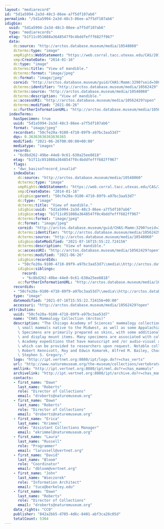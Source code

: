 ```yaml
---
layout: "mediarecord"
id: "5d1a5994-2a3d-48c3-86ee-a7f5df107ab6"
permalink: "/5d1a5994-2a3d-48c3-86ee-a7f5df107ab6"
idigbio:
  uuid: "5d1a5994-2a3d-48c3-86ee-a7f5df107ab6"
  type: "mediarecords"
  etag: "b1f11c051088a3648547f0c4bddfefff682ff967"
  data:
    dc:source: "http://arctos.database.museum/media/10548060"
    dcterms:type: "image"
    xmpRights:WebStatement: "https://web.corral.tacc.utexas.edu/CAS/20161217-02/jpg/chas_mamm_3290.7.jpg"
    xmp:CreateDate: "2014-01-16"
    dc:type: "image"
    dcterms:title: "View of mandible."
    dcterms:format: "image/jpeg"
    dc:format: "image/jpeg"
    coreid: "http://arctos.database.museum/guid/CHAS:Mamm:3290?seid=3088101"
    dcterms:identifier: "http://arctos.database.museum/media/10562429"
    dcterms:source: "http://arctos.database.museum/media/10548060"
    dcterms:description: "View of mandible."
    ac:accessURI: "http://arctos.database.museum/media/10562429?open"
    dcterms:modified: "2021-06-26"
    ac:furtherInformationURL: "http://arctos.database.museum/media/10562429"
  indexTerms:
    hasSpecimen: true
    uuid: "5d1a5994-2a3d-48c3-86ee-a7f5df107ab6"
    format: "image/jpeg"
    recordset: "50cfe20a-9100-4710-89f9-a97bc3aa53d7"
    dqs: 0.36363636363636365
    modified: "2021-06-26T00:00:00+00:00"
    mediatype: "images"
    records:
    - "6c8bd262-49be-44e8-9c61-630a25ee8818"
    etag: "b1f11c051088a3648547f0c4bddfefff682ff967"
    flags:
    - "dwc_basisofrecord_invalid"
    indexData:
      dc:source: "http://arctos.database.museum/media/10548060"
      dcterms:type: "image"
      xmpRights:WebStatement: "https://web.corral.tacc.utexas.edu/CAS/20161217-02/jpg/chas_mamm_3290.7.jpg"
      xmp:CreateDate: "2014-01-16"
      idigbio:parent: "50cfe20a-9100-4710-89f9-a97bc3aa53d7"
      dc:type: "image"
      dcterms:title: "View of mandible."
      idigbio:uuid: "5d1a5994-2a3d-48c3-86ee-a7f5df107ab6"
      idigbio:etag: "b1f11c051088a3648547f0c4bddfefff682ff967"
      dcterms:format: "image/jpeg"
      dc:format: "image/jpeg"
      coreid: "http://arctos.database.museum/guid/CHAS:Mamm:3290?seid=3088101"
      dcterms:identifier: "http://arctos.database.museum/media/10562429"
      dcterms:source: "http://arctos.database.museum/media/10548060"
      idigbio:dateModified: "2021-07-16T15:55:22.724156"
      dcterms:description: "View of mandible."
      ac:accessURI: "http://arctos.database.museum/media/10562429?open"
      dcterms:modified: "2021-06-26"
      idigbio:recordIds:
      - "50cfe20a-9100-4710-89f9-a97bc3aa53d7\\media\\http://arctos.database.museum/media/10562429"
      idigbio:siblings:
        record:
        - "6c8bd262-49be-44e8-9c61-630a25ee8818"
      ac:furtherInformationURL: "http://arctos.database.museum/media/10562429"
    recordids:
    - "50cfe20a-9100-4710-89f9-a97bc3aa53d7\\media\\http://arctos.database.museum/media/10562429"
    type: "image"
    datemodified: "2021-07-16T15:55:22.724156+00:00"
    accessuri: "http://arctos.database.museum/media/10562429?open"
  attribution:
    uuid: "50cfe20a-9100-4710-89f9-a97bc3aa53d7"
    name: "CHAS Mammalogy Collection (Arctos)"
    description: "The Chicago Academy of Sciences’ mammalogy collection contains mostly\
      \ small mammals native to the Midwest, as well as some Appalachian species.\
      \ Specimens are primarily prepared as skins, with some additional osteological\
      \ and display mount items. Many specimens are associated with collectors or\
      \ Academy expeditions that have manuscript and /or audio-visual archival material,\
      \ which can be provided to researchers upon request. Notable collectors include\
      \ Robert Kennicott, Roy and Edwin Komarek, Alfred M. Bailey, Charles D. Brower,\
      \ Stephen S. Gregory."
    logo: "http://ipt.vertnet.org:8080/ipt/logo.do?r=chas_verts"
    url: "http://www.naturemuseum.org/the-museum/collections/vertebrates"
    emllink: "http://ipt.vertnet.org:8080/ipt/eml.do?r=chas_mammals"
    archivelink: "http://ipt.vertnet.org:8080/ipt/archive.do?r=chas_mammals"
    contacts:
    - first_name: "Dawn"
      last_name: "Roberts"
      role: "Director of Collections"
      email: "droberts@naturemuseum.org"
    - first_name: "Dawn"
      last_name: "Roberts"
      role: "Director of Collections"
      email: "droberts@naturemuseum.org"
    - first_name: "Erica"
      last_name: "Krimmel"
      role: "Assistant Collections Manager"
      email: "ekrimmel@naturemuseum.org"
    - first_name: "Laura"
      last_name: "Russell"
      role: "Programmer"
      email: "larussell@vertnet.org"
    - first_name: "David"
      last_name: "Bloom"
      role: "Coordinator"
      email: "dbloom@vertnet.org"
    - first_name: "John"
      last_name: "Wieczorek"
      role: "Information Architect"
      email: "tuco@berkeley.edu"
    - first_name: "Dawn"
      last_name: "Roberts"
      role: "Director of Collections"
      email: "droberts@naturemuseum.org"
    data_rights: "CC0"
    publisher: "842a2bb5-d705-4d6c-8401-abf3ca28c05d"
    totalCount: 5364
---
```

